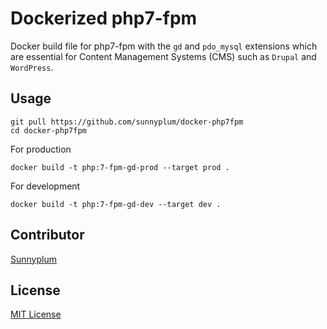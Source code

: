 # Dockerized php7-fpm

Docker build file for php7-fpm with the `gd` and `pdo_mysql` extensions which are essential for Content Management Systems (CMS) such as `Drupal` and `WordPress`.

## Usage

```
git pull https://github.com/sunnyplum/docker-php7fpm
cd docker-php7fpm
```
For production
```
docker build -t php:7-fpm-gd-prod --target prod .
```
For development
```
docker build -t php:7-fpm-gd-dev --target dev .
```

## Contributor
[Sunnyplum](https://github.com/sunnyplum)

## License
[MIT License](https://github.com/sunnyplum/docker-php7fpm/blob/master/LICENSE)
